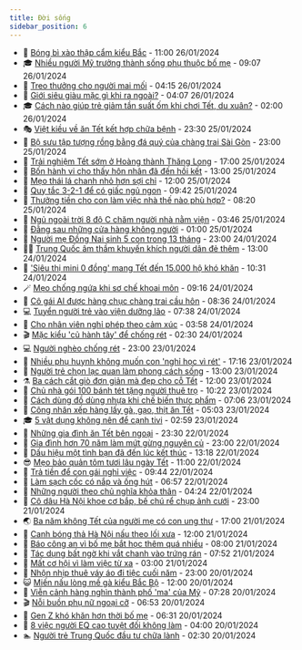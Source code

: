 ```yaml
---
title: Đời sống
sidebar_position: 6
---
```


<!-- vnexpress-doi-song:START -->
- 🚀 [Bóng bì xào thập cẩm kiểu Bắc](https://vnexpress.net/bong-bi-xao-thap-cam-kieu-bac-4705604.html) - 11:00 26/01/2024
- 🎓 [Nhiều người Mỹ trưởng thành sống phụ thuộc bố mẹ](https://vnexpress.net/nhieu-nguoi-my-truong-thanh-song-phu-thuoc-bo-me-4705383.html) - 09:07 26/01/2024
- 🚦 [Treo thưởng cho người mai mối](https://vnexpress.net/treo-thuong-cho-nguoi-mai-moi-4705163.html) - 04:15 26/01/2024
- 🦣 [Giới siêu giàu mặc gì khi ra ngoài?](https://vnexpress.net/gioi-sieu-giau-mac-gi-khi-ra-ngoai-4705222.html) - 04:07 26/01/2024
- 🎓 [Cách nào giúp trẻ giảm tần suất ốm khi chơi Tết, du xuân?](https://vnexpress.net/cach-nao-giup-tre-giam-tan-suat-om-khi-choi-tet-du-xuan-4704997.html) - 02:00 26/01/2024
- 🎭 [Việt kiều về ăn Tết kết hợp chữa bệnh](https://vnexpress.net/viet-kieu-ve-an-tet-ket-hop-chua-benh-4696521.html) - 23:30 25/01/2024
- 🦅 [Bộ sưu tập tượng rồng bằng đá quý của chàng trai Sài Gòn](https://vnexpress.net/bo-suu-tap-tuong-rong-bang-da-quy-cua-chang-trai-sai-gon-4705099.html) - 23:00 25/01/2024
- 🎃 [Trải nghiệm Tết sớm ở Hoàng thành Thăng Long](https://video.vnexpress.net/trai-nghiem-tet-som-o-hoang-thanh-thang-long-4705086.html) - 17:00 25/01/2024
- 💪 [Bốn hành vi cho thấy hôn nhân đã đến hồi kết](https://vnexpress.net/bon-hanh-vi-cho-thay-hon-nhan-da-den-hoi-ket-4703836.html) - 13:00 25/01/2024
- 🐻 [Mẹo thái lá chanh nhỏ hơn sợi chỉ](https://vnexpress.net/meo-thai-la-chanh-nho-hon-soi-chi-4704681.html) - 12:00 25/01/2024
- 🧠 [Quy tắc 3-2-1 để có giấc ngủ ngon](https://vnexpress.net/quy-tac-3-2-1-de-co-giac-ngu-ngon-4705174.html) - 09:42 25/01/2024
- 🐘 [Thưởng tiền cho con làm việc nhà thế nào phù hợp?](https://vnexpress.net/thuong-tien-cho-con-lam-viec-nha-the-nao-phu-hop-4705113.html) - 08:20 25/01/2024
- 👹 [Ngủ ngoài trời 8 độ C chăm người nhà nằm viện](https://vnexpress.net/ngu-ngoai-troi-8-do-c-cham-nguoi-nha-nam-vien-4704795.html) - 03:46 25/01/2024
- 💂 [Đằng sau những cửa hàng không người](https://vnexpress.net/dang-sau-nhung-cua-hang-khong-nguoi-4704550.html) - 01:00 25/01/2024
- 🦍 [Người mẹ Đồng Nai sinh 5 con trong 13 tháng](https://vnexpress.net/nguoi-me-dong-nai-sinh-5-con-trong-13-thang-4703533.html) - 23:00 24/01/2024
- 🧑‍🏫 [Trung Quốc âm thầm khuyến khích người dân đẻ thêm](https://vnexpress.net/trung-quoc-am-tham-khuyen-khich-nguoi-dan-de-them-4704706.html) - 13:00 24/01/2024
- 🧰 [&#39;Siêu thị mini 0 đồng&#39; mang Tết đến 15.000 hộ khó khăn](https://vnexpress.net/sieu-thi-mini-0-dong-mang-tet-den-15-000-ho-kho-khan-4704707.html) - 10:31 24/01/2024
- 🪄 [Mẹo chống ngứa khi sơ chế khoai môn](https://vnexpress.net/meo-chong-ngua-khi-so-che-khoai-mon-4704560.html) - 09:16 24/01/2024
- 🐲 [Cô gái AI được hàng chục chàng trai cầu hôn](https://vnexpress.net/co-gai-ai-duoc-hang-chuc-chang-trai-cau-hon-4704529.html) - 08:36 24/01/2024
- 💻 [Tuyển người trẻ vào viện dưỡng lão](https://vnexpress.net/tuyen-nguoi-tre-vao-vien-duong-lao-4704567.html) - 07:38 24/01/2024
- 🐘 [Cho nhân viên nghỉ phép theo cảm xúc](https://vnexpress.net/cho-nhan-vien-nghi-phep-theo-cam-xuc-4704248.html) - 03:58 24/01/2024
- 🎬 [Mặc kiểu &#39;củ hành tây&#39; để chống rét](https://vnexpress.net/mac-kieu-cu-hanh-tay-de-chong-ret-4704232.html) - 02:30 24/01/2024
- 💻 [Người nghèo chống rét](https://vnexpress.net/nguoi-ngheo-chong-ret-4704219.html) - 23:00 23/01/2024
- 🧰 [Nhiều phụ huynh không muốn con &#39;nghỉ học vì rét&#39;](https://vnexpress.net/nhieu-phu-huynh-khong-muon-con-nghi-hoc-vi-ret-4704066.html) - 17:16 23/01/2024
- 🫣 [Người trẻ chọn lạc quan làm phong cách sống](https://vnexpress.net/nguoi-tre-chon-lac-quan-lam-phong-cach-song-4704027.html) - 13:00 23/01/2024
- ⚗️ [Ba cách cắt giò đơn giản mà đẹp cho cỗ Tết](https://vnexpress.net/ba-cach-cat-gio-don-gian-ma-dep-cho-co-tet-4704180.html) - 12:00 23/01/2024
- 🌊 [Chủ nhà gói 100 bánh tét tặng người thuê trọ](https://vnexpress.net/chu-nha-goi-100-banh-tet-tang-nguoi-thue-tro-4704052.html) - 10:22 23/01/2024
- 💃 [Cách dùng đồ dùng nhựa khi chế biến thực phẩm](https://vnexpress.net/cach-dung-do-dung-nhua-khi-che-bien-thuc-pham-4704050.html) - 07:06 23/01/2024
- 🦆 [Công nhân xếp hàng lấy gà, gạo, thịt ăn Tết](https://vnexpress.net/cong-nhan-xep-hang-lay-ga-gao-thit-an-tet-4703982.html) - 05:03 23/01/2024
- 🎓 [5 vật dụng không nên để cạnh tivi](https://vnexpress.net/5-vat-dung-khong-nen-de-canh-tivi-4703345.html) - 02:59 23/01/2024
- 💪 [Những gia đình ăn Tết bên ngoại](https://vnexpress.net/nhung-gia-dinh-an-tet-ben-ngoai-4702439.html) - 23:30 22/01/2024
- 🤔 [Gia đình hơn 70 năm làm mứt gừng nguyên củ](https://vnexpress.net/gia-dinh-hon-70-nam-lam-mut-gung-nguyen-cu-4703820.html) - 23:00 22/01/2024
- 🧰 [Dấu hiệu một tình bạn đã đến lúc kết thúc](https://vnexpress.net/dau-hieu-mot-tinh-ban-da-den-luc-ket-thuc-4703829.html) - 13:18 22/01/2024
- 😎 [Mẹo bảo quản tôm tươi lâu ngày Tết](https://vnexpress.net/meo-bao-quan-tom-tuoi-lau-ngay-tet-4703762.html) - 11:00 22/01/2024
- 🌮 [Trả tiền để con gái nghỉ việc](https://vnexpress.net/tra-tien-de-con-gai-nghi-viec-4703780.html) - 09:44 22/01/2024
- 🧠 [Làm sạch cốc có nắp và ống hút](https://vnexpress.net/lam-sach-coc-co-nap-va-ong-hut-4702918.html) - 06:57 22/01/2024
- 🎡 [Những người theo chủ nghĩa khỏa thân](https://vnexpress.net/nhung-nguoi-theo-chu-nghia-khoa-than-4703350.html) - 04:24 22/01/2024
- 🎡 [Cô dâu Hà Nội khoe cơ bắp, bế chú rể chụp ảnh cưới](https://vnexpress.net/co-dau-ha-noi-khoe-co-bap-be-chu-re-chup-anh-cuoi-4703313.html) - 23:00 21/01/2024
- 🌏 [Ba năm không Tết của người mẹ có con ung thư](https://vnexpress.net/ba-nam-khong-tet-cua-nguoi-me-co-con-ung-thu-4702907.html) - 17:00 21/01/2024
- 🐻 [Canh bóng thả Hà Nội nấu theo lối xưa](https://vnexpress.net/canh-bong-tha-ha-noi-nau-theo-loi-xua-4703343.html) - 12:00 21/01/2024
- 💂 [Báo công an vì bố mẹ bắt học thêm quá nhiều](https://vnexpress.net/bao-cong-an-vi-bo-me-bat-hoc-them-qua-nhieu-4703332.html) - 08:00 21/01/2024
- 🥸 [Tác dụng bất ngờ khi vắt chanh vào trứng rán](https://vnexpress.net/tac-dung-bat-ngo-khi-vat-chanh-vao-trung-ran-4703125.html) - 07:52 21/01/2024
- 🌋 [Mất cơ hội vì làm việc từ xa](https://vnexpress.net/mat-co-hoi-vi-lam-viec-tu-xa-4701102.html) - 03:00 21/01/2024
- 🦩 [Nhộn nhịp thuê váy áo đi tiệc cuối năm](https://vnexpress.net/nhon-nhip-thue-vay-ao-di-tiec-cuoi-nam-4701634.html) - 23:00 20/01/2024
- 😺 [Miến nấu lòng mề gà kiểu Bắc Bộ](https://vnexpress.net/mien-nau-long-me-ga-kieu-bac-bo-4703121.html) - 12:00 20/01/2024
- 🐻 [Viễn cảnh hàng nghìn thành phố &#39;ma&#39; của Mỹ](https://vnexpress.net/vien-canh-hang-nghin-thanh-pho-ma-cua-my-4702833.html) - 07:28 20/01/2024
- 🎬 [Nỗi buồn phụ nữ ngoại cỡ](https://vnexpress.net/noi-buon-phu-nu-ngoai-co-4702916.html) - 06:53 20/01/2024
- 🎊 [Gen Z khó khăn hơn thời bố mẹ](https://vnexpress.net/gen-z-kho-khan-hon-thoi-bo-me-4702873.html) - 06:31 20/01/2024
- 💄 [8 việc người EQ cao tuyệt đối không làm](https://vnexpress.net/8-viec-nguoi-eq-cao-tuyet-doi-khong-lam-4702383.html) - 04:00 20/01/2024
- 🏊 [Người trẻ Trung Quốc đầu tư chữa lành](https://vnexpress.net/nguoi-tre-trung-quoc-dau-tu-chua-lanh-4702494.html) - 02:30 20/01/2024<!-- vnexpress-doi-song:END -->
